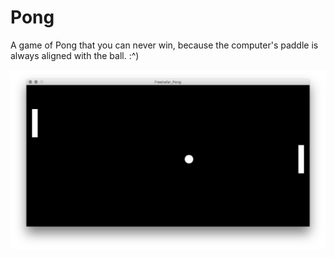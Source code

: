 # Pong

A game of Pong that you can never win, because the computer's paddle is always aligned with the ball. :^)

![example image](img.png)
